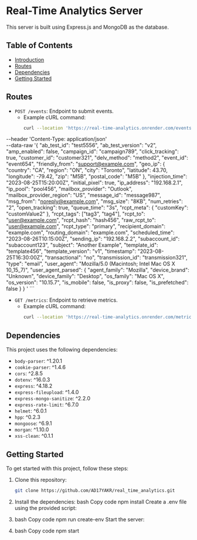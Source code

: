 # Real-Time Analytics Server

This server is built using Express.js and MongoDB as the database.

## Table of Contents

- [Introduction](#real_time_analytics)
- [Routes](#routes)
- [Dependencies](#dependencies)
- [Getting Started](#getting-started)

## Routes

- `POST /events`: Endpoint to submit events.
  - Example cURL command:
    ```bash
    curl --location 'https://real-time-analytics.onrender.com/events' \
--header 'Content-Type: application/json' \
--data-raw '{
    "ab_test_id": "test5556",
    "ab_test_version": "v2",
    "amp_enabled": false,
    "campaign_id": "campaign789",
    "click_tracking": true,
    "customer_id": "customer321",
    "delv_method": "method2",
    "event_id": "event654",
    "friendly_from": "support@example.com",
    "geo_ip": {
        "country": "CA",
        "region": "ON",
        "city": "Toronto",
        "latitude": 43.70,
        "longitude": -79.42,
        "zip": "M5B",
        "postal_code": "M5B"
    },
    "injection_time": "2023-08-25T15:20:00Z",
    "initial_pixel": true,
    "ip_address": "192.168.2.1",
    "ip_pool": "pool456",
    "mailbox_provider": "Outlook",
    "mailbox_provider_region": "US",
    "message_id": "message987",
    "msg_from": "noreply@example.com",
    "msg_size": "8KB",
    "num_retries": "2",
    "open_tracking": true,
    "queue_time": "3s",
    "rcpt_meta": {
        "customKey": "customValue2"
    },
    "rcpt_tags": ["tag3", "tag4"],
    "rcpt_to": "user@example.com",
    "rcpt_hash": "hash456",
    "raw_rcpt_to": "user@example.com",
    "rcpt_type": "primary",
    "recipient_domain": "example.com",
    "routing_domain": "example.com",
    "scheduled_time": "2023-08-26T10:15:00Z",
    "sending_ip": "192.168.2.2",
    "subaccount_id": "subaccount123",
    "subject": "Another Example",
    "template_id": "template456",
    "template_version": "v1",
    "timestamp": "2023-08-25T16:30:00Z",
    "transactional": "no",
    "transmission_id": "transmission321",
    "type": "email",
    "user_agent": "Mozilla/5.0 (Macintosh; Intel Mac OS X 10_15_7)",
    "user_agent_parsed": {
        "agent_family": "Mozilla",
        "device_brand": "Unknown",
        "device_family": "Desktop",
        "os_family": "Mac OS X",
        "os_version": "10.15.7",
        "is_mobile": false,
        "is_proxy": false,
        "is_prefetched": false
    }
}
'
    ```

- `GET /metrics`: Endpoint to retrieve metrics.
  - Example cURL command:
    ```bash
    curl --location 'https://real-time-analytics.onrender.com/metrics'
    ```

## Dependencies

This project uses the following dependencies:

- `body-parser`: ^1.20.1
- `cookie-parser`: ^1.4.6
- `cors`: ^2.8.5
- `dotenv`: ^16.0.3
- `express`: ^4.18.2
- `express-fileupload`: ^1.4.0
- `express-mongo-sanitize`: ^2.2.0
- `express-rate-limit`: ^6.7.0
- `helmet`: ^6.0.1
- `hpp`: ^0.2.3
- `mongoose`: ^6.9.1
- `morgan`: ^1.10.0
- `xss-clean`: ^0.1.1

## Getting Started

To get started with this project, follow these steps:

1. Clone this repository:
   ```bash
   git clone https://github.com/AD17YAKR/real_time_analytics.git


2. Install the dependencies:
bash
Copy code
npm install
Create a .env file using the provided script:

3. bash
Copy code
npm run create-env
Start the server:

4. bash
Copy code
npm start